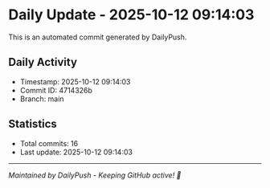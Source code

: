 # Daily Update - 2025-10-12 09:14:03

This is an automated commit generated by DailyPush.

## Daily Activity
- Timestamp: 2025-10-12 09:14:03
- Commit ID: 4714326b
- Branch: main

## Statistics
- Total commits: 16
- Last update: 2025-10-12 09:14:03

---
*Maintained by DailyPush - Keeping GitHub active! 🚀*

